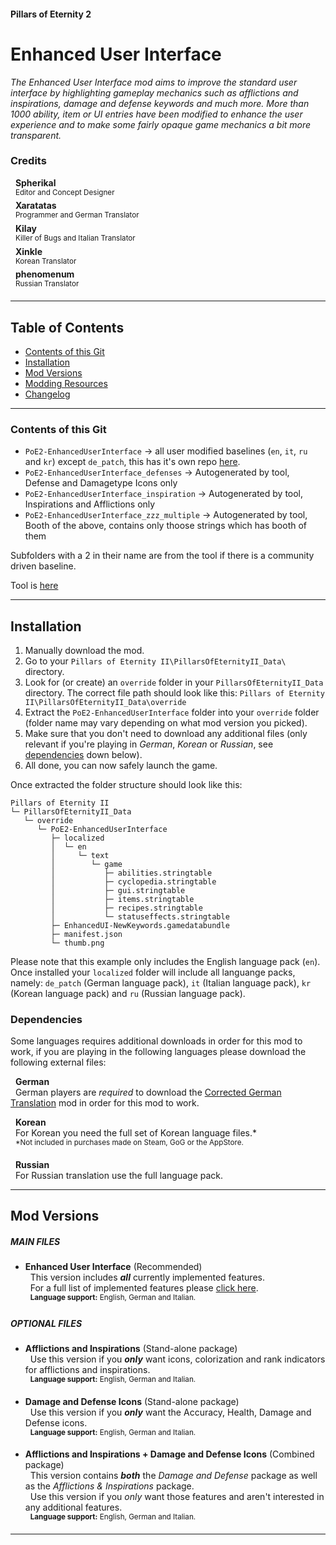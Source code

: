 #### Pillars of Eternity 2
# Enhanced User Interface
*The Enhanced User Interface mod aims to improve the standard user interface by highlighting gameplay mechanics such as afflictions and inspirations, damage and defense keywords and much more. More than 1000 ability, item or UI entries have been modified to enhance the user experience and to make some fairly opaque game mechanics a bit more transparent.*

### Credits
&nbsp;&nbsp;**Spherikal**\
&nbsp;&nbsp;<sup>Editor and Concept Designer</sup>\
&nbsp;&nbsp;**Xaratatas**\
&nbsp;&nbsp;<sup>Programmer and German Translator</sup>\
&nbsp;&nbsp;**Kilay**\
&nbsp;&nbsp;<sup>Killer of Bugs and Italian Translator</sup>\
&nbsp;&nbsp;**Xinkle**\
&nbsp;&nbsp;<sup>Korean Translator</sup>\
&nbsp;&nbsp;**phenomenum**\
&nbsp;&nbsp;<sup>Russian Translator</sup>

***

## Table of Contents
- [Contents of this Git](#contents-of-this-git)
- [Installation](#installation)
- [Mod Versions](#github-contents)
- [Modding Resources](wiki)
- [Changelog](changelog.md)

***

### Contents of this Git
- `PoE2-EnhancedUserInterface` -> all user modified baselines (`en`, `it`, `ru` and `kr`) except `de_patch`, this has it's own repo [here](https://github.com/AurelioSilver/pillarsofeternity-2-german-patch).
- `PoE2-EnhancedUserInterface_defenses` -> Autogenerated by tool, Defense and Damagetype Icons only
- `PoE2-EnhancedUserInterface_inspiration` -> Autogenerated by tool, Inspirations and Afflictions only
- `PoE2-EnhancedUserInterface_zzz_multiple` -> Autogenerated by tool, Booth of the above, contains only thoose strings which has booth of them

Subfolders with a 2 in their name are from the tool if there is a community driven baseline.

Tool is [here](https://github.com/AurelioSilver/pillarsofeternity-2-german-patch/tree/master/translation_helper/PoE2%20-%20eclipse%20project%20text%20normalisierer)

***

## Installation

1. Manually download the mod.
2. Go to your `Pillars of Eternity II\PillarsOfEternityII_Data\` directory.
3. Look for (or create) an `override` folder in your `PillarsOfEternityII_Data` directory.
The correct file path should look like this: `Pillars of Eternity II\PillarsOfEternityII_Data\override`
4. Extract the `PoE2-EnhancedUserInterface` folder into your `override` folder (folder name may vary depending on what mod version you picked).
5. Make sure that you don't need to download any additional files (only relevant if you're playing in *German*, *Korean* or *Russian*, see [dependencies](#dependencies) down below).
6. All done, you can now safely launch the game.

Once extracted the folder structure should look like this:
```
Pillars of Eternity II
└─ PillarsOfEternityII_Data
   └─ override
      └─ PoE2-EnhancedUserInterface
         ├─ localized
         │  └─ en
         │     └─ text
         │        └─ game
         │           ├─ abilities.stringtable
         │           ├─ cyclopedia.stringtable
         │           ├─ gui.stringtable
         │           ├─ items.stringtable
         │           ├─ recipes.stringtable
         │           └─ statuseffects.stringtable
         ├─ EnhancedUI-NewKeywords.gamedatabundle
         ├─ manifest.json
         └─ thumb.png
```

Please note that this example only includes the English language pack (`en`). Once installed your `localized` folder will include all languange packs, namely: `de_patch` (German language pack), `it` (Italian language pack), `kr` (Korean language pack) and `ru` (Russian language pack).

### Dependencies
Some languages requires additional downloads in order for this mod to work, if you are playing in the following languages please download the following external files:

&nbsp;&nbsp;**German**\
&nbsp;&nbsp;German players are *required* to download the [Corrected German Translation](https://www.nexusmods.com/pillarsofeternity2/mods/5) mod in order for this mod to work.

&nbsp;&nbsp;**Korean**\
&nbsp;&nbsp;For Korean you need the full set of Korean language files.*\
&nbsp;&nbsp;<sup>*Not included in purchases made on Steam, GoG or the AppStore.</sup>

&nbsp;&nbsp;**Russian**\
&nbsp;&nbsp;For Russian translation use the full language pack.

***

## Mod Versions
##### MAIN FILES
- **Enhanced User Interface** (Recommended)\
&nbsp;&nbsp;This version includes _**all**_ currently implemented features.\
&nbsp;&nbsp;For a full list of implemented features please [click here](https://www.nexusmods.com/pillarsofeternity2/mods/32/?tab=description).\
&nbsp;&nbsp;<sup>**Language support:** English, German and Italian.</sup>

##### OPTIONAL FILES

- **Afflictions and Inspirations** (Stand-alone package)\
&nbsp;&nbsp;Use this version if you _**only**_ want icons, colorization and rank indicators for afflictions and inspirations.\
&nbsp;&nbsp;<sup>**Language support:** English, German and Italian.</sup>

- **Damage and Defense Icons** (Stand-alone package)\
&nbsp;&nbsp;Use this version if you _**only**_ want the Accuracy, Health, Damage and Defense icons.\
&nbsp;&nbsp;<sup>**Language support:** English, German and Italian.</sup>

- **Afflictions and Inspirations + Damage and Defense Icons** (Combined package)\
&nbsp;&nbsp;This version contains _**both**_ the *Damage and Defense* package as well as the *Afflictions & Inspirations* package.\
&nbsp;&nbsp;Use this version if you *only* want those features and aren't interested in any additional features.\
&nbsp;&nbsp;<sup>**Language support:** English, German and Italian.</sup>

***

